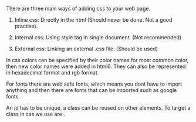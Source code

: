 There are three main ways of adding css to your web page.

1. Inline css: Directly in the html (Should never be done. Not a good practise).

2. Internal css: Using style tag in single document. (Not recommended)

3. External css: Linking an external .css file. (Should be used)


In css colors can be specified by their color names for most common color, then new color names were added in html6. They can also be represented in hexadecimal format and rgb format.


For fonts there are web safe fonts, which means you dont have to import anything and then there are fonts that can be imported such as google fonts.

An id has to be unique, a class can be reused on other elements. To target a class in css we use are .